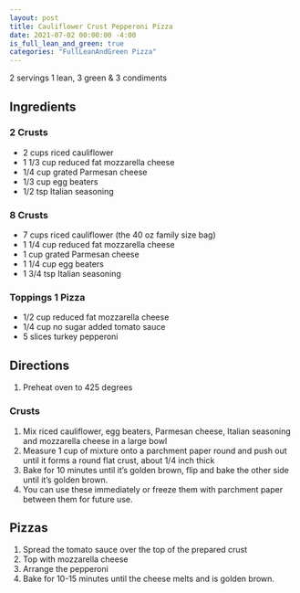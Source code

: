 ```yaml
---
layout: post
title: Cauliflower Crust Pepperoni Pizza
date: 2021-07-02 00:00:00 -4:00
is_full_lean_and_green: true
categories: "FullLeanAndGreen Pizza"
---
```

2 servings
1 lean, 3 green & 3 condiments 

## Ingredients 
### 2 Crusts
* 2 cups riced cauliflower 
* 1 1/3 cup reduced fat mozzarella cheese
* 1/4 cup grated Parmesan cheese
* 1/3 cup egg beaters
* 1/2 tsp Italian seasoning

### 8 Crusts
* 7 cups riced cauliflower (the 40 oz family size bag)
* 1 1/4 cup reduced fat mozzarella cheese
* 1 cup grated Parmesan cheese
* 1 1/4 cup egg beaters
* 1 3/4 tsp Italian seasoning

### Toppings 1 Pizza
* 1/2 cup reduced fat mozzarella cheese
* 1/4 cup no sugar added tomato sauce
* 5 slices turkey pepperoni 

## Directions 
1. Preheat oven to 425 degrees

### Crusts
1. Mix riced cauliflower, egg beaters, Parmesan cheese, Italian seasoning and mozzarella cheese in a large bowl
2. Measure 1 cup of mixture onto a parchment paper round and push out until it forms a round flat crust, about 1/4 inch thick
3. Bake for 10 minutes until it’s golden brown, flip and bake the other side until it’s golden brown. 
4. You can use these immediately or freeze them with parchment paper between them for future use. 

## Pizzas
1. Spread the tomato sauce over the top of the prepared crust
2. Top with mozzarella cheese
3. Arrange the pepperoni 
4. Bake for 10-15 minutes until the cheese melts and is golden brown. 

